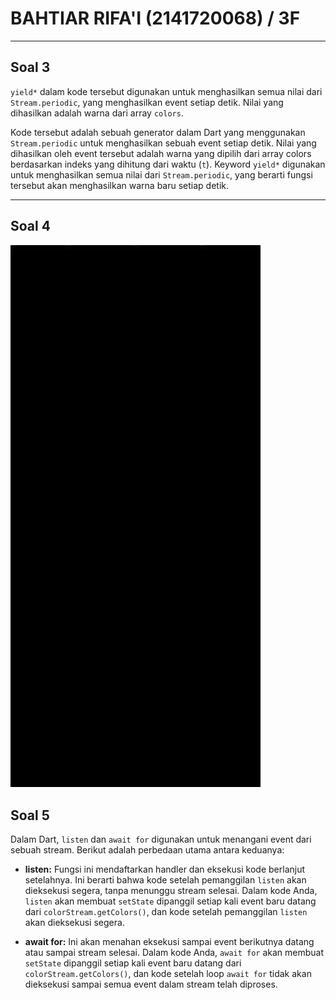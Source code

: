 # BAHTIAR RIFA'I (2141720068) / 3F

---

## Soal 3

`yield*` dalam kode tersebut digunakan untuk menghasilkan semua nilai dari `Stream.periodic`, yang menghasilkan event setiap detik. Nilai yang dihasilkan adalah warna dari array `colors`.

Kode tersebut adalah sebuah generator dalam Dart yang menggunakan `Stream.periodic` untuk menghasilkan sebuah event setiap detik. Nilai yang dihasilkan oleh event tersebut adalah warna yang dipilih dari array colors berdasarkan indeks yang dihitung dari waktu (`t`). Keyword `yield*` digunakan untuk menghasilkan semua nilai dari `Stream.periodic`, yang berarti fungsi tersebut akan menghasilkan warna baru setiap detik.

---

## Soal 4

<img src="docs/soal-4.gif" style="width: 400px" alt='Screenshot hasil soal 4'>

## Soal 5

Dalam Dart, `listen` dan `await for` digunakan untuk menangani event dari sebuah stream. Berikut adalah perbedaan utama antara keduanya:

- **listen:** Fungsi ini mendaftarkan handler dan eksekusi kode berlanjut setelahnya. Ini berarti bahwa kode setelah pemanggilan `listen` akan dieksekusi segera, tanpa menunggu stream selesai. Dalam kode Anda, `listen` akan membuat `setState` dipanggil setiap kali event baru datang dari `colorStream.getColors()`, dan kode setelah pemanggilan `listen` akan dieksekusi segera.

- **await for:** Ini akan menahan eksekusi sampai event berikutnya datang atau sampai stream selesai. Dalam kode Anda, `await for` akan membuat `setState` dipanggil setiap kali event baru datang dari `colorStream.getColors()`, dan kode setelah loop `await for` tidak akan dieksekusi sampai semua event dalam stream telah diproses.